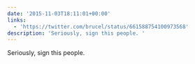 ```yaml
---
date: '2015-11-03T18:11:01+00:00'
links:
  - 'https://twitter.com/brucel/status/661588754100973568'
description: 'Seriously, sign this people. '
---
```

Seriously, sign this people. 
